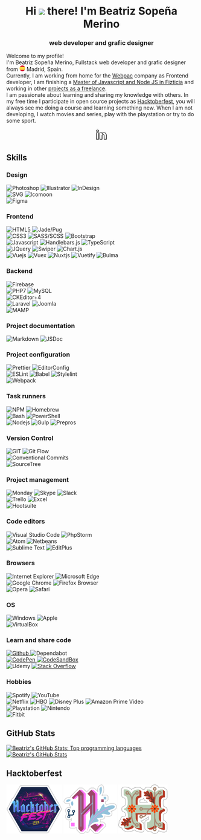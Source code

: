 <div align="center">
	<h1>
		Hi <img src="https://media.giphy.com/media/hvRJCLFzcasrR4ia7z/giphy.gif" width="25"> there! I'm Beatriz Sopeña Merino
	</h1>
	<h3>
		web developer and grafic designer
	</h3>
</div>


<div id="presentation">
	<div>
		<p>
			Welcome to my profile!
			<br>
			I'm Beatriz Sopeña Merino, Fullstack web developer and grafic designer from <img src="./README/images/icons/flag-es.svg" alt="Spain" width="15"> Madrid, Spain.
			<br>
			Currently, I am working from home for the <a href="https://www.webpac.com/" target="_blank" rel="noopener noreferrer">Webpac</a> company as Frontend developer, I am finishing a <a href="https://github.com/beatrizsmerino/exercises-javascript-node" target="_blank" rel="noopener noreferrer">Master of Javascript and Node JS in Fizticia</a> and working in other <a href="https://www.crcanine.com/" target="_blank" rel="noopener noreferrer">projects as a freelance</a>.
			<br>
			I am passionate about learning and sharing my knowledge with others. In my free time I participate in open source projects as <a href="https://hacktoberfest.digitalocean.com/" target="_blank" rel="noopener noreferrer">Hacktoberfest</a>, you will always see me doing a course and learning something new. When I am not developing, I watch movies and series, play with the playstation or try to do some sport.
		</p>
	</div>
	<div align="center">
		<p>
			<a href="https://www.linkedin.com/in/beatrizsmerino/" target="_blank" rel="noopener noreferrer">
				<img src="./README/images/icons/linkedin.gif" alt="Beatriz`s Linkedin" width="30"/>
			</a>
		</p>
	</div>
</div>


<div id="skills">
	<h2>
		Skills
	</h2>
	<div id="design">
		<h3>
			Design
		</h3>
		<p>
			<img src="https://img.shields.io/badge/-Photoshop-31A8FF?style=for-the-badge&logo=Adobe-Photoshop&logoColor=FFFFFF" alt="Photoshop" />
			<img src="https://img.shields.io/badge/-Illustrator-FF9A00?style=for-the-badge&logo=Adobe-Illustrator&logoColor=FFFFFF" alt="Illustrator" />
			<img src="https://img.shields.io/badge/-InDesign-EE3D8F?style=for-the-badge&logo=Adobe-InDesign&logoColor=FFFFFF" alt="InDesign" />
			<br>
			<img src="https://img.shields.io/badge/-SVG-F6AB3A?style=for-the-badge&logo=svg&logoColor=000000" alt="SVG" />
			<img src="https://img.shields.io/badge/-Icomoon-825794?&style=for-the-badge&logo=Icomoon&logoColor=FFFFFF" alt="Icomoon" />
			<br>
			<img src="https://img.shields.io/badge/-Figma-F24E1D?&style=for-the-badge&logo=Figma&logoColor=FFFFFF" alt="Figma" />
		</p>
	</div>
	<div id="frontend">
		<h3>
			Frontend
		</h3>
		<p>
			<img src="https://img.shields.io/badge/-HTML5-E34F26?style=for-the-badge&logo=html5&logoColor=FFFFFF" alt="HTML5" />
			<img src="https://img.shields.io/badge/-JADE/PUG-A86454?style=for-the-badge&logo=Pug&logoColor=FFFFFF" alt="Jade/Pug" />
			<br>
			<img src="https://img.shields.io/badge/-Css3-2173F6?style=for-the-badge&logo=css3&logoColor=FFFFFF" alt="CSS3" />
			<img src="https://img.shields.io/badge/-SASS/SCSS-CC6699?style=for-the-badge&logo=sass&logoColor=FFFFFF" alt="SASS/SCSS" />
			<img src="https://img.shields.io/badge/-Bootstrap-7952B3?style=for-the-badge&logo=Bootstrap&logoColor=FFFFFF" alt="Bootstrap" />
			<br>
			<img src="https://img.shields.io/badge/-Javascript-F7DF1E?style=for-the-badge&logo=javascript&logoColor=000000" alt="Javascript" />
			<img src="https://img.shields.io/badge/-Handlebars.js-F0772B?style=for-the-badge&logo=Handlebars.js&logoColor=FFFFFF" alt="Handlebars.js" />
			<img src="https://img.shields.io/badge/-TypeScript-3178C6?style=for-the-badge&logo=TypeScript&logoColor=FFFFFF" alt="TypeScript" />
			<br>
			<img src="https://img.shields.io/badge/-JQuery-183353?style=for-the-badge&logo=JQuery&logoColor=FFFFFF" alt="JQuery" />
			<img src="https://img.shields.io/badge/-Swiper-6332F6?style=for-the-badge&logo=Swiper&logoColor=FFFFFF" alt="Swiper" />
			<img src="https://img.shields.io/badge/-Chart.js-FF6384?style=for-the-badge&logo=Chart.js&logoColor=FFFFFF" alt="Chart.js" />
			<br>
			<img src="https://img.shields.io/badge/-Vue-3FB280?style=for-the-badge&logo=Vue.js&logoColor=FFFFFF" alt="Vuejs" />
			<img src="https://img.shields.io/badge/-Vuex-3FB280?style=for-the-badge&logo=Vuex&logoColor=FFFFFF" alt="Vuex" />
			<img src="https://img.shields.io/badge/-Nuxt-00DC82?style=for-the-badge&logo=Nuxt.js&logoColor=FFFFFF" alt="Nuxtjs" />
			<img src="https://img.shields.io/badge/-Vuetify-1867C0?style=for-the-badge&logo=Vuetify&logoColor=FFFFFF" alt="Vuetify" />
			<img src="https://img.shields.io/badge/-Bulma-00D1B2?style=for-the-badge&logo=Bulma&logoColor=FFFFFF" alt="Bulma" />
		</div>
	</div>
	<div id="backend">
		<h3>
			Backend
		</h3>
		<p>
			<img src="https://img.shields.io/badge/-Firebase-FFCA28?style=for-the-badge&logo=firebase&logoColor=333333" alt="Firebase" />
			<br>
			<img src="https://img.shields.io/badge/-PHP7-5F82BB?style=for-the-badge&logo=PHP&logoColor=FFFFFF" alt="PHP7" />
			<img src="https://img.shields.io/badge/-MySQL-F29111?style=for-the-badge&logo=MySQL&logoColor=FFFFFF" alt="MySQL" />
			<br>
			<img src="https://img.shields.io/badge/-CKEditor 4-0287D0?style=for-the-badge&logo=CKEditor+4&logoColor=FFFFFF" alt="CKEditor+4" />
			<br>
			<img src="https://img.shields.io/badge/-Laravel-FF2D20?style=for-the-badge&logo=Laravel&logoColor=FFFFFF" alt="Laravel" />
			<img src="https://img.shields.io/badge/-Joomla-2E739E?style=for-the-badge&logo=Joomla&logoColor=FFFFFF" alt="Joomla" />
			<br>
			<img src="https://img.shields.io/badge/-Mamp-707072?style=for-the-badge&logo=MAMP&logoColor=FFFFFF" alt="MAMP" />
		</p>
	</div>
	<div id="project-documentation">
		<h3>
			Project documentation
		</h3>
		<p>
			<img src="https://img.shields.io/badge/-Markdown-000000?style=for-the-badge&logo=Markdown&logoColor=FFFFFF" alt="Markdown" />
			<img src="https://img.shields.io/badge/-JSDoc-006FBB?style=for-the-badge&logoColor=FFFFFF" alt="JSDoc" />
		</p>
	</div>
	<div id="project-configuration">
		<h3>
			Project configuration
		</h3>
		<p>
			<img src="https://img.shields.io/badge/-Prettier-1A2B34?style=for-the-badge&logo=prettier&logoColor=FFFFFF" alt="Prettier" />
			<img src="https://img.shields.io/badge/-EditorConfig-333333?style=for-the-badge&logo=EditorConfig&logoColor=FEFEFE" alt="EditorConfig" />
			<br>
			<img src="https://img.shields.io/badge/-ESLint-4B32C3?style=for-the-badge&logo=eslint&logoColor=FFFFFF" alt="ESLint" />
			<img src="https://img.shields.io/badge/-babel-F9DC3E?style=for-the-badge&logo=babel&logoColor=000000" alt="Babel" />
			<img src="https://img.shields.io/badge/-stylelint-263238?style=for-the-badge&logo=stylelint&logoColor=FFFFFF" alt="Stylelint" />
			<br>
			<img src="https://img.shields.io/badge/-Webpack-8DD6F9?style=for-the-badge&logo=Webpack&logoColor=333333" alt="Webpack" />
		</p>
	</div>
	<div id="task-runners">
		<h3>
			Task runners
		</h3>
		<p>
			<img src="https://img.shields.io/badge/-NPM-CB3837?style=for-the-badge&logo=npm&logoColor=FFFFFF" alt="NPM" />
			<img src="https://img.shields.io/badge/-Homebrew-FBB040?style=for-the-badge&logo=Homebrew&logoColor=333333" alt="Homebrew" />
			<br>
			<img src="https://img.shields.io/badge/Bash-3D4648?style=for-the-badge&logo=gnu-bash&logoColor=FFFFFF" alt="Bash" />
			<img src="https://img.shields.io/badge/PowerShell-5391FE?style=for-the-badge&logo=PowerShell&logoColor=FFFFFF" alt="PowerShell" />
			<br>
			<img src="https://img.shields.io/badge/-Nodejs-43853d?style=for-the-badge&logo=Node.js&logoColor=FFFFFF" alt="Nodejs" />
			<img src="https://img.shields.io/badge/-Gulp-D34A47?style=for-the-badge&logo=gulp&logoColor=FFFFFF" alt="Gulp" />
			<img src="https://img.shields.io/badge/-Prepros-00AACD?style=for-the-badge&logoColor=FFFFFF" alt="Prepros" />
		</p>
	</div>
	<div id="version-control">
		<h3>
			Version Control
		</h3>
		<p>
			<img src="https://img.shields.io/badge/-Git-F14E32?style=for-the-badge&logo=git&logoColor=FFFFFF" alt="GIT" />
			<img src="https://img.shields.io/badge/-Git Flow-0288A6?style=for-the-badge&logo=git&logoColor=FFFFFF" alt="Git Flow" />
			<br>
			<img src="https://img.shields.io/badge/-Conventional Commits-FE5196?style=for-the-badge&logo=Conventional+Commits&logoColor=FEFEFE" alt="Conventional Commits" />
			<br>
			<img src="https://img.shields.io/badge/-SourceTree-0047B3?style=for-the-badge&logo=Atlassian&logoColor=FFFFFF" alt="SourceTree" />
		</p>
	</div>
	<div id="project-management">
		<h3>
			Project management
		</h3>
		<p>
			<img src="https://img.shields.io/badge/-Monday-D80764?style=for-the-badge&logoColor=FFFFFF" alt="Monday" />
			<img src="https://img.shields.io/badge/-Skype-00AFF0?style=for-the-badge&logo=Skype&logoColor=FFFFFF" alt="Skype" />
			<img src="https://img.shields.io/badge/-Slack-4A154B?style=for-the-badge&logo=Slack&logoColor=FFFFFF" alt="Slack" />
			<br>
			<img src="https://img.shields.io/badge/-Trello-2D70C1?style=for-the-badge&logo=Trello&logoColor=FFFFFF" alt="Trello" />
			<img src="https://img.shields.io/badge/-Excel-217346?style=for-the-badge&logo=MicrosoftExcel&logoColor=FFFFFF" alt="Excel" />
			<br>
			<img src="https://img.shields.io/badge/-Hootsuite-143059?style=for-the-badge&logo=Hootsuite&logoColor=FFFFFF" alt="Hootsuite" />
		</p>
	</div>
	<div id="code-editors">
		<h3>
			Code editors
		</h3>
		<p>
			<img src="https://img.shields.io/badge/-Visual Studio Code-005BA4?style=for-the-badge&logo=Visual+Studio+Code&logoColor=FFFFFF" alt="Visual Studio Code" />
			<img src="https://img.shields.io/badge/-PhpStorm-7A59F7?style=for-the-badge&logo=JetBrains&logoColor=FFFFFF" alt="PhpStorm" />
			<br>
			<img src="https://img.shields.io/badge/-Atom-5CB4AF?style=for-the-badge&logo=Atom&logoColor=FFFFFF" alt="Atom" />
			<img src="https://img.shields.io/badge/-Netbeans-1B6AC6?style=for-the-badge&logo=ApacheNetBeansIDE&logoColor=FFFFFF" alt="Netbeans" />
			<br>
			<img src="https://img.shields.io/badge/-Sublime Text-222222?style=for-the-badge&logo=Sublime+Text&logoColor=FF9800" alt="Sublime Text" />
			<img src="https://img.shields.io/badge/-EditPlus-F95635?style=for-the-badge&logoColor=FFFFFF" alt="EditPlus" />
		</p>
	</div>
	<div id="browsers">
		<h3>
			Browsers
		</h3>
		<p>
			<img src="https://img.shields.io/badge/-Internet Explorer-0076D6?style=for-the-badge&logo=InternetExplorer&logoColor=FFFFFF" alt="Internet Explorer" />
			<img src="https://img.shields.io/badge/-Microsoft Edge-0078D7?style=for-the-badge&logo=MicrosoftEdge&logoColor=FFFFFF" alt="Microsoft Edge" />
			<br>
			<img src="https://img.shields.io/badge/-Google Chrome-4285F4?style=for-the-badge&logo=GoogleChrome&logoColor=FFFFFF" alt="Google Chrome" />
			<img src="https://img.shields.io/badge/-Firefox Browser-FF7139?style=for-the-badge&logo=FirefoxBrowser&logoColor=FFFFFF" alt="Firefox Browser" />
			<br>
			<img src="https://img.shields.io/badge/-Opera-FF1B2D?style=for-the-badge&logo=Opera&logoColor=FFFFFF" alt="Opera" />
			<img src="https://img.shields.io/badge/-Safari-000000?style=for-the-badge&logo=Safari&logoColor=FFFFFF" alt="Safari" />
		</p>
	</div>
	<div id="operating-system">
		<h3>
			OS
		</h3>
		<p>
			<img src="https://img.shields.io/badge/-Windows-0078D6?style=for-the-badge&logo=Windows&logoColor=FFFFFF" alt="Windows" />
			<img src="https://img.shields.io/badge/-Mac-999999?style=for-the-badge&logo=apple&logoColor=FFFFFF" alt="Apple" />
			<br>
			<img src="https://img.shields.io/badge/-VirtualBox-183A61?style=for-the-badge&logo=virtualbox&logoColor=FFFFFF" alt="VirtualBox" />
		</p>
	</div>
	<div id="learn-share-code">
		<h3>
			Learn and share code
		</h3>
		<p>
			<a href="https://github.com/beatrizsmerino" target="_blank" rel="noopener noreferrer">
				<img src="https://img.shields.io/badge/-Github-181717?style=for-the-badge&logo=Github&logoColor=FFFFFF" alt="Github" />
			</a>
			<img src="https://img.shields.io/badge/-Dependabot-025E8C?style=for-the-badge&logo=Dependabot&logoColor=FFFFFF" alt="Dependabot" />
			<br>
			<a href="https://codepen.io/beatrizsmerino/" target="_blank" rel="noopener noreferrer">
				<img src="https://img.shields.io/badge/-Codepen-47cf73?&style=for-the-badge&logo=Codepen&logoColor=FFFFFF" alt="CodePen" />
			</a>
			<a href="https://codesandbox.io/u/beatrizsmerino" target="_blank" rel="noopener noreferrer">
				<img src="https://img.shields.io/badge/-CodeSandBox-204056?style=for-the-badge&logo=CodeSandBox&logoColor=FFFFFF" alt="CodeSandBox" />
			</a>
			<br>
			<img src="https://img.shields.io/badge/-Udemy-EC5252?&style=for-the-badge&logo=Udemy&logoColor=FFFFFF" alt="Udemy" />
			<a href="https://stackoverflow.com/users/10855837/beatrizsmerino" target="_blank" rel="noopener noreferrer">
				<img src="https://img.shields.io/badge/-Stack Overflow-FE7A16?style=for-the-badge&logo=Stackoverflow&logoColor=FFFFFF" alt="Stack Overflow" />
			</a>
		</p>
	</div>
	<div id="hobbies">
		<h3>
			Hobbies
		</h3>
		<p>
			<img src="https://img.shields.io/badge/-Spotify-000000?&style=for-the-badge&message=Spotify&color=222222&logo=Spotify&logoColor=1ED760" alt="Spotify" />
			<img src="https://img.shields.io/badge/-YouTube-FF0000?&style=for-the-badge&logo=YouTube&logoColor=FFFFFF" alt="YouTube" />
			<br>
			<img src="https://img.shields.io/badge/-Netflix-E50914?&style=for-the-badge&logo=netflix&logoColor=FFFFFF" alt="Netflix" />
			<img src="https://img.shields.io/badge/-HBO-000000?&style=for-the-badge&logo=HBO&logoColor=FFFFFF" alt="HBO" />
			<img src="https://img.shields.io/badge/-DisneyPlus-214396?&style=for-the-badge&logo=Disney&logoColor=FFFFFF" alt="Disney Plus" />
			<img src="https://img.shields.io/badge/-Amazon Prime Video-0F79AF?&style=for-the-badge&logo=Amazon&?logoWidth=40&logoColor=FFFFFF" alt="Amazon Prime Video" />
			<br>
			<img src="https://img.shields.io/badge/-Playstation-003791?&style=for-the-badge&logo=Playstation&logoColor=FFFFFF" alt="Playstation" />
			<img src="https://img.shields.io/badge/-Nintendo-8F8F8F?&style=for-the-badge&logo=nintendo&logoColor=FFFFFF" alt="Nintendo" />
			<br>
			<img src="https://img.shields.io/badge/-Fitbit-00B0B9?&style=for-the-badge&logo=Fitbit&logoColor=FFFFFF" alt="Fitbit" />
		</p>
	</div>
</div>

<div id="github-stats">
	<h2>
		GitHub Stats
	</h2>
	<p>
		<a href="https://github.com/beatrizsmerino/" target="_blank" rel="noopener noreferrer">
			<img src="https://github-readme-stats.vercel.app/api/top-langs/?username=beatrizsmerino&hide=html&theme=vue-dark&show_icons=true"
				alt="Beatriz's GitHub Stats: Top programming languages"/>
		</a>
		<a href="https://github.com/beatrizsmerino/" target="_blank" rel="noopener noreferrer">
			<img src="https://github-readme-stats.vercel.app/api?username=beatrizsmerino&count_private=true&theme=vue-dark&show_icons=true"
				alt="Beatriz's GitHub Stats"/>
		</a>
	</p>
</div>


<div id="hacktoberfest">
	<h2>
		Hacktoberfest
	</h2>
	<p>
		<img src="./README/images/hacktoberfest/hacktoberfest-2019.png" alt="Hacktoberfest 2019" height="130"/>
		<img src="./README/images/hacktoberfest/hacktoberfest-2020.png" alt="Hacktoberfest 2020" height="130"/>
		<img src="./README/images/hacktoberfest/hacktoberfest-2021.png" alt="Hacktoberfest 2021" height="130"/>
	</p>
</div>